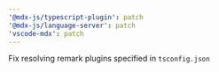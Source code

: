 ```yaml
---
'@mdx-js/typescript-plugin': patch
'@mdx-js/language-server': patch
'vscode-mdx': patch
---
```


Fix resolving remark plugins specified in `tsconfig.json`
